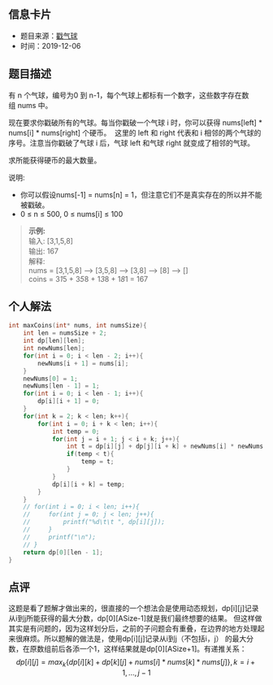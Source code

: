 ## 信息卡片
* 题目来源：[戳气球](https://leetcode-cn.com/problems/burst-balloons/)
* 时间：2019-12-06



## 题目描述
有 n 个气球，编号为0 到 n-1，每个气球上都标有一个数字，这些数字存在数组 nums 中。

现在要求你戳破所有的气球。每当你戳破一个气球 i 时，你可以获得 nums[left] * nums[i] * nums[right] 个硬币。 
这里的 left 和 right 代表和 i 相邻的两个气球的序号。注意当你戳破了气球 i 后，气球 left 和气球 right 就变成了相邻的气球。

求所能获得硬币的最大数量。

说明:

* 你可以假设nums[-1] = nums[n] = 1，但注意它们不是真实存在的所以并不能被戳破。
* 0 ≤ n ≤ 500, 0 ≤ nums[i] ≤ 100
>**示例:** <br> 
输入: [3,1,5,8] <br>
输出: 167  <br>
解释:<br>
nums = [3,1,5,8] --> [3,5,8] -->   [3,8]   -->  [8]  --> [] <br>
coins =  3*1*5      +  3*5*8    +  1*3*8      + 1*8*1   = 167

## 个人解法
```c
int maxCoins(int* nums, int numsSize){
    int len = numsSize + 2;
    int dp[len][len];
    int newNums[len];
    for(int i = 0; i < len - 2; i++){
        newNums[i + 1] = nums[i];
    }
    newNums[0] = 1;
    newNums[len - 1] = 1;
    for(int i = 0; i < len - 1; i++){
        dp[i][i + 1] = 0;
    }
    for(int k = 2; k < len; k++){
        for(int i = 0; i + k < len; i++){
            int temp = 0;
            for(int j = i + 1; j < i + k; j++){
                int t = dp[i][j] + dp[j][i + k] + newNums[i] * newNums[j] * newNums[i + k];
                if(temp < t){
                    temp = t;
                }
            }
            dp[i][i + k] = temp;
        }
    }
    // for(int i = 0; i < len; i++){
    //     for(int j = 0; j < len; j++){
    //         printf("%d\t\t ", dp[i][j]);
    //     }
    //     printf("\n");
    // }
    return dp[0][len - 1];
}
``` 



## 点评
这题是看了题解才做出来的，很直接的一个想法会是使用动态规划，dp[i][j]记录从i到j所能获得的最大分数，dp[0][ASize-1]就是我们最终想要的结果。
但这样做其实是有问题的，因为这样划分后，之前的子问题会有重叠，在边界的地方处理起来很麻烦。所以题解的做法是，使用dp[i][j]记录从i到j（不包括i，j）
的最大分数，在原数组前后各添一个1，这样结果就是dp[0][ASize+1]。有递推关系：<br>
$$dp[i][j] = max_k\{dp[i][k]+dp[k][j]+nums[i]*nums[k]*nums[j]\}, k=i+1,...,j-1$$
